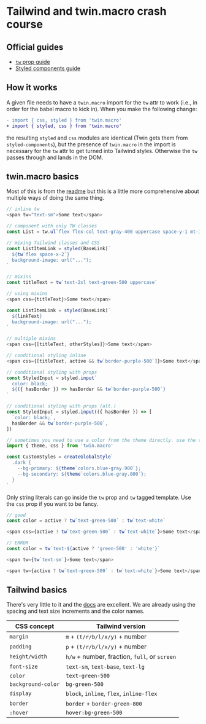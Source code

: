 # Tailwind and twin.macro crash course

## Official guides

- [`tw` prop guide](https://github.com/ben-rogerson/twin.macro/blob/master/docs/prop-styling-guide.md)
- [Styled components guide](https://github.com/ben-rogerson/twin.macro/blob/master/docs/styled-component-guide.md)

## How it works

A given file needs to have a `twin.macro` import for the `tw` attr to work (i.e., in order for the babel macro to kick in). When you make the following change:

```diff
- import { css, styled } from 'twin.macro'
+ import { styled, css } from 'twin.macro'
```

the resulting `styled` and `css` modules are identical (Twin gets them from `styled-components`), but the presence of `twin.macro` in the import is necessary for the `tw` attr to get turned into Tailwind styles. Otherwise the `tw` passes through and lands in the DOM.

## twin.macro basics

Most of this is from the [readme](https://github.com/ben-rogerson/twin.macro) but this is a little more comprehensive about multiple ways of doing the same thing.

```js
// inline tw
<span tw="text-sm">Some text</span>

// component with only TW classes
const List = tw.ul`flex flex-col text-gray-400 uppercase space-y-1 mt-1`

// mixing Tailwind classes and CSS
const ListItemLink = styled(BaseLink)`
  ${tw`flex space-x-2`}
  background-image: url("...");
`

// mixins
const titleText = tw`text-2xl text-green-500 uppercase`

// using mixins
<span css={titleText}>Some text</span>

const ListItemLink = styled(BaseLink)`
  ${linkText}
  background-image: url("...");
`

// multiple mixins
<span css={[titleText, otherStyles]}>Some text</span>

// conditional styling inline
<span css={[titleText, active && tw`border-purple-500`]}>Some text</span>

// conditional styling with props
const StyledInput = styled.input`
  color: black;
  ${({ hasBorder }) => hasBorder && tw`border-purple-500`}
`

// conditional styling with props (alt.)
const StyledInput = styled.input(({ hasBorder }) => [
  `color: black;`,
  hasBorder && tw`border-purple-500`,
])

// sometimes you need to use a color from the theme directly. use the theme import
import { theme, css } from 'twin.macro'

const CustomStyles = createGlobalStyle`
  .dark {
    --bg-primary: ${theme`colors.blue-gray.900`};
    --bg-secondary: ${theme`colors.blue-gray.800`};
  }
`
```

Only string literals can go inside the `tw` prop and `tw` tagged template. Use the `css` prop if you want to be fancy.

```js
// good
const color = active ? tw`text-green-500` : tw`text-white`

<span css={active ? tw`text-green-500` : tw`text-white`}>Some text</span>

// ERROR
const color = tw`text-${active ? 'green-500' : 'white'}`

<span tw={tw`text-sm`}>Some text</span>

<span tw={active ? tw`text-green-500` : tw`text-white`}>Some text</span>
```

## Tailwind basics

There's very little to it and the [docs](https://tailwindcss.com/docs) are excellent. We are already using the spacing and text size increments and the color names.

| CSS concept        | Tailwind version                              |
| ------------------ | --------------------------------------------- |
| `margin`           | `m` + `(t/r/b/l/x/y)` + number                |
| `padding`          | `p` + `(t/r/b/l/x/y)` + number                |
| `height/width`     | `h/w` + number, fraction, `full`, or `screen` |
| `font-size`        | `text-sm`, `text-base`, `text-lg`             |
| `color`            | `text-green-500`                              |
| `background-color` | `bg-green-500`                                |
| `display`          | `block`, `inline`, `flex`, `inline-flex`      |
| `border`           | `border` + `border-green-800`                 |
| `:hover`           | `hover:bg-green-500`                          |
